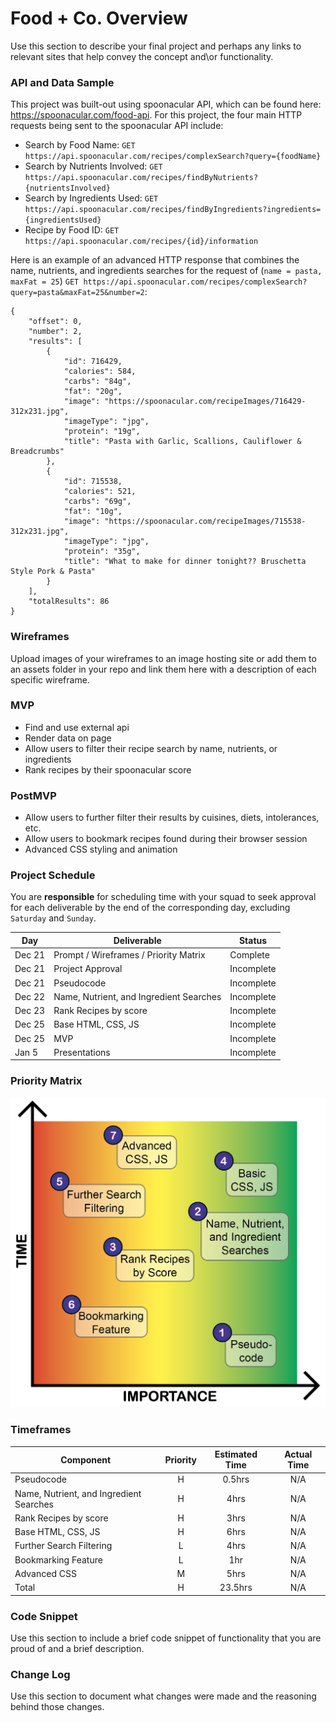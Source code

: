 # Food + Co. Overview

Use this section to describe your final project and perhaps any links to relevant sites that help convey the concept and\or functionality.

### API and Data Sample

This project was built-out using spoonacular API, which can be found here: https://spoonacular.com/food-api. For this project, the four main HTTP requests being sent to the spoonacular API include:
- Search by Food Name: ```GET https://api.spoonacular.com/recipes/complexSearch?query={foodName}```
- Search by Nutrients Involved: ```GET https://api.spoonacular.com/recipes/findByNutrients?{nutrientsInvolved}```
- Search by Ingredients Used: ```GET https://api.spoonacular.com/recipes/findByIngredients?ingredients={ingredientsUsed}```
- Recipe by Food ID: ```GET https://api.spoonacular.com/recipes/{id}/information```

Here is an example of an advanced HTTP response that combines the name, nutrients, and ingredients searches for the request of (```name = pasta, maxFat = 25```) ```GET https://api.spoonacular.com/recipes/complexSearch?query=pasta&maxFat=25&number=2```:
```
{
    "offset": 0,
    "number": 2,
    "results": [
        {
            "id": 716429,
            "calories": 584,
            "carbs": "84g",
            "fat": "20g",
            "image": "https://spoonacular.com/recipeImages/716429-312x231.jpg",
            "imageType": "jpg",
            "protein": "19g",
            "title": "Pasta with Garlic, Scallions, Cauliflower & Breadcrumbs"
        },
        {
            "id": 715538,
            "calories": 521,
            "carbs": "69g",
            "fat": "10g",
            "image": "https://spoonacular.com/recipeImages/715538-312x231.jpg",
            "imageType": "jpg",
            "protein": "35g",
            "title": "What to make for dinner tonight?? Bruschetta Style Pork & Pasta"
        }
    ],
    "totalResults": 86
}
```

### Wireframes

Upload images of your wireframes to an image hosting site or add them to an assets folder in your repo and link them here with a description of each specific wireframe.

### MVP 

- Find and use external api 
- Render data on page 
- Allow users to filter their recipe search by name, nutrients, or ingredients
- Rank recipes by their spoonacular score

### PostMVP  

- Allow users to further filter their results by cuisines, diets, intolerances, etc.
- Allow users to bookmark recipes found during their browser session
- Advanced CSS styling and animation

### Project Schedule

You are **responsible** for scheduling time with your squad to seek approval for each deliverable by the end of the corresponding day, excluding `Saturday` and `Sunday`.

|  Day | Deliverable | Status
|---|---| ---|
|Dec 21| Prompt / Wireframes / Priority Matrix | Complete
|Dec 21| Project Approval | Incomplete
|Dec 21| Pseudocode | Incomplete
|Dec 22| Name, Nutrient, and Ingredient Searches | Incomplete
|Dec 23| Rank Recipes by score | Incomplete
|Dec 25| Base HTML, CSS, JS | Incomplete
|Dec 25| MVP | Incomplete
|Jan 5| Presentations | Incomplete

### Priority Matrix

![image](fork-and-co-priority-queue.png)

### Timeframes

| Component | Priority | Estimated Time | Actual Time |
| --- | :---: |  :---: | :---: |
| Pseudocode | H | 0.5hrs | N/A |
| Name, Nutrient, and Ingredient Searches | H | 4hrs | N/A |
| Rank Recipes by score | H | 3hrs | N/A |
| Base HTML, CSS, JS | H | 6hrs | N/A |
| Further Search Filtering | L | 4hrs | N/A |
| Bookmarking Feature | L | 1hr | N/A |
| Advanced CSS | M | 5hrs | N/A |
| Total | H | 23.5hrs | N/A |

### Code Snippet

Use this section to include a brief code snippet of functionality that you are proud of and a brief description.  

### Change Log
 Use this section to document what changes were made and the reasoning behind those changes.  
